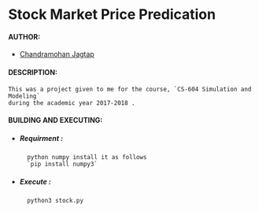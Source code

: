 # Stock Market Price Predication

#### AUTHOR:

- [Chandramohan Jagtap](https://github.com/cmjagtap "Chandramohan's github profile")

#### DESCRIPTION:

	This was a project given to me for the course, `CS-604 Simulation and Modeling`
	during the academic year 2017-2018 .

#### BUILDING AND EXECUTING:

- ##### Requirment  :

		python numpy install it as follows
		`pip install numpy3`
- ##### Execute :
	
		python3 stock.py
